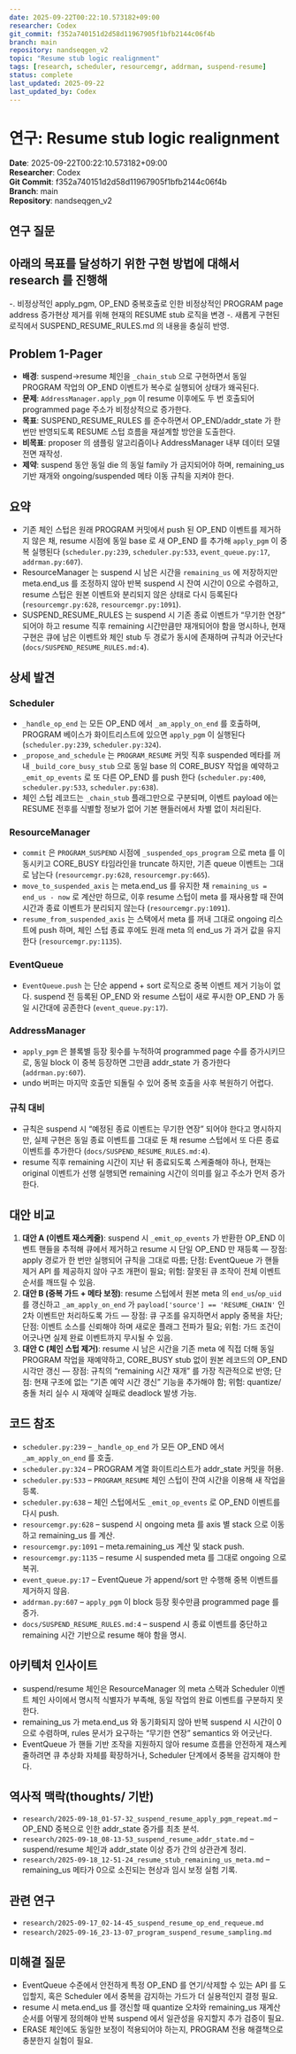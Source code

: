 ```yaml
---
date: 2025-09-22T00:22:10.573182+09:00
researcher: Codex
git_commit: f352a740151d2d58d11967905f1bfb2144c06f4b
branch: main
repository: nandseqgen_v2
topic: "Resume stub logic realignment"
tags: [research, scheduler, resourcemgr, addrman, suspend-resume]
status: complete
last_updated: 2025-09-22
last_updated_by: Codex
---
```


# 연구: Resume stub logic realignment

**Date**: 2025-09-22T00:22:10.573182+09:00  
**Researcher**: Codex  
**Git Commit**: f352a740151d2d58d11967905f1bfb2144c06f4b  
**Branch**: main  
**Repository**: nandseqgen_v2

## 연구 질문
아래의 목표를 달성하기 위한 구현 방법에 대해서 research 를 진행해
---
-. 비정상적인 apply_pgm, OP_END 중복호출로 인한 비정상적인 PROGRAM page address 증가현상 제거를 위해 현재의 RESUME stub 로직을 변경
-. 새롭게 구현된 로직에서 SUSPEND_RESUME_RULES.md 의 내용을 충실히 반영.

## Problem 1-Pager
- **배경**: suspend→resume 체인을 `_chain_stub` 으로 구현하면서 동일 PROGRAM 작업의 OP_END 이벤트가 복수로 실행되어 상태가 왜곡된다.
- **문제**: `AddressManager.apply_pgm` 이 resume 이후에도 두 번 호출되어 programmed page 주소가 비정상적으로 증가한다.
- **목표**: SUSPEND_RESUME_RULES 를 준수하면서 OP_END/addr_state 가 한 번만 반영되도록 RESUME 스텁 흐름을 재설계할 방안을 도출한다.
- **비목표**: proposer 의 샘플링 알고리즘이나 AddressManager 내부 데이터 모델 전면 재작성.
- **제약**: suspend 동안 동일 die 의 동일 family 가 금지되어야 하며, remaining_us 기반 재개와 ongoing/suspended 메타 이동 규칙을 지켜야 한다.

## 요약
- 기존 체인 스텁은 원래 PROGRAM 커밋에서 push 된 OP_END 이벤트를 제거하지 않은 채, resume 시점에 동일 base 로 새 OP_END 를 추가해 `apply_pgm` 이 중복 실행된다 (`scheduler.py:239`, `scheduler.py:533`, `event_queue.py:17`, `addrman.py:607`).
- ResourceManager 는 suspend 시 남은 시간을 `remaining_us` 에 저장하지만 meta.end_us 를 조정하지 않아 반복 suspend 시 잔여 시간이 0으로 수렴하고, resume 스텁은 원본 이벤트와 분리되지 않은 상태로 다시 등록된다 (`resourcemgr.py:628`, `resourcemgr.py:1091`).
- SUSPEND_RESUME_RULES 는 suspend 시 기존 종료 이벤트가 “무기한 연장” 되어야 하고 resume 직후 remaining 시간만큼만 재개되어야 함을 명시하나, 현재 구현은 큐에 남은 이벤트와 체인 stub 두 경로가 동시에 존재하며 규칙과 어긋난다 (`docs/SUSPEND_RESUME_RULES.md:4`).

## 상세 발견

### Scheduler
- `_handle_op_end` 는 모든 OP_END 에서 `_am_apply_on_end` 를 호출하며, PROGRAM 베이스가 화이트리스트에 있으면 `apply_pgm` 이 실행된다 (`scheduler.py:239`, `scheduler.py:324`).
- `_propose_and_schedule` 는 `PROGRAM_RESUME` 커밋 직후 suspended 메타를 꺼내 `_build_core_busy_stub` 으로 동일 base 의 CORE_BUSY 작업을 예약하고 `_emit_op_events` 로 또 다른 OP_END 를 push 한다 (`scheduler.py:400`, `scheduler.py:533`, `scheduler.py:638`).
- 체인 스텁 레코드는 `_chain_stub` 플래그만으로 구분되며, 이벤트 payload 에는 RESUME 전후를 식별할 정보가 없어 기본 핸들러에서 차별 없이 처리된다.

### ResourceManager
- `commit` 은 `PROGRAM_SUSPEND` 시점에 `_suspended_ops_program` 으로 meta 를 이동시키고 CORE_BUSY 타임라인을 truncate 하지만, 기존 queue 이벤트는 그대로 남는다 (`resourcemgr.py:628`, `resourcemgr.py:665`).
- `move_to_suspended_axis` 는 meta.end_us 를 유지한 채 `remaining_us = end_us - now` 로 계산만 하므로, 이후 resume 스텁이 meta 를 재사용할 때 잔여 시간과 종료 이벤트가 분리되지 않는다 (`resourcemgr.py:1091`).
- `resume_from_suspended_axis` 는 스택에서 meta 를 꺼내 그대로 ongoing 리스트에 push 하며, 체인 스텁 종료 후에도 원래 meta 의 end_us 가 과거 값을 유지한다 (`resourcemgr.py:1135`).

### EventQueue
- `EventQueue.push` 는 단순 append + sort 로직으로 중복 이벤트 제거 기능이 없다. suspend 전 등록된 OP_END 와 resume 스텁이 새로 푸시한 OP_END 가 동일 시간대에 공존한다 (`event_queue.py:17`).

### AddressManager
- `apply_pgm` 은 블록별 등장 횟수를 누적하여 programmed page 수를 증가시키므로, 동일 block 이 중복 등장하면 그만큼 addr_state 가 증가한다 (`addrman.py:607`).
- undo 버퍼는 마지막 호출만 되돌릴 수 있어 중복 호출을 사후 복원하기 어렵다.

### 규칙 대비
- 규칙은 suspend 시 “예정된 종료 이벤트는 무기한 연장” 되어야 한다고 명시하지만, 실제 구현은 동일 종료 이벤트를 그대로 둔 채 resume 스텁에서 또 다른 종료 이벤트를 추가한다 (`docs/SUSPEND_RESUME_RULES.md:4`).
- resume 직후 remaining 시간이 지난 뒤 종료되도록 스케줄해야 하나, 현재는 original 이벤트가 선행 실행되면 remaining 시간이 의미를 잃고 주소가 먼저 증가한다.

## 대안 비교
1. **대안 A (이벤트 재스케줄)**: suspend 시 `_emit_op_events` 가 반환한 OP_END 이벤트 핸들을 추적해 큐에서 제거하고 resume 시 단일 OP_END 만 재등록 — 장점: apply 경로가 한 번만 실행되어 규칙을 그대로 따름; 단점: EventQueue 가 핸들 제거 API 를 제공하지 않아 구조 개편이 필요; 위험: 잘못된 큐 조작이 전체 이벤트 순서를 깨뜨릴 수 있음.
2. **대안 B (중복 가드 + 메타 보정)**: resume 스텁에서 원본 meta 의 `end_us`/`op_uid` 를 갱신하고 `_am_apply_on_end` 가 `payload['source'] == 'RESUME_CHAIN'` 인 2차 이벤트만 처리하도록 가드 — 장점: 큐 구조를 유지하면서 apply 중복을 차단; 단점: 이벤트 소스를 신뢰해야 하며 새로운 플래그 전파가 필요; 위험: 가드 조건이 어긋나면 실제 완료 이벤트까지 무시될 수 있음.
3. **대안 C (체인 스텁 제거)**: resume 시 남은 시간을 기존 meta 에 직접 더해 동일 PROGRAM 작업을 재예약하고, CORE_BUSY stub 없이 원본 레코드의 OP_END 시각만 갱신 — 장점: 규칙의 “remaining 시간 재개” 를 가장 직관적으로 반영; 단점: 현재 구조에 없는 “기존 예약 시간 갱신” 기능을 추가해야 함; 위험: quantize/충돌 처리 실수 시 재예약 실패로 deadlock 발생 가능.

## 코드 참조
- `scheduler.py:239` – `_handle_op_end` 가 모든 OP_END 에서 `_am_apply_on_end` 를 호출.
- `scheduler.py:324` – PROGRAM 계열 화이트리스트가 addr_state 커밋을 허용.
- `scheduler.py:533` – `PROGRAM_RESUME` 체인 스텁이 잔여 시간을 이용해 새 작업을 등록.
- `scheduler.py:638` – 체인 스텁에서도 `_emit_op_events` 로 OP_END 이벤트를 다시 push.
- `resourcemgr.py:628` – suspend 시 ongoing meta 를 axis 별 stack 으로 이동하고 remaining_us 를 계산.
- `resourcemgr.py:1091` – meta.remaining_us 계산 및 stack push.
- `resourcemgr.py:1135` – resume 시 suspended meta 를 그대로 ongoing 으로 복귀.
- `event_queue.py:17` – EventQueue 가 append/sort 만 수행해 중복 이벤트를 제거하지 않음.
- `addrman.py:607` – `apply_pgm` 이 block 등장 횟수만큼 programmed page 를 증가.
- `docs/SUSPEND_RESUME_RULES.md:4` – suspend 시 종료 이벤트를 중단하고 remaining 시간 기반으로 resume 해야 함을 명시.

## 아키텍처 인사이트
- suspend/resume 체인은 ResourceManager 의 meta 스택과 Scheduler 이벤트 체인 사이에서 명시적 식별자가 부족해, 동일 작업의 완료 이벤트를 구분하지 못한다.
- remaining_us 가 meta.end_us 와 동기화되지 않아 반복 suspend 시 시간이 0 으로 수렴하며, rules 문서가 요구하는 “무기한 연장” semantics 와 어긋난다.
- EventQueue 가 핸들 기반 조작을 지원하지 않아 resume 흐름을 안전하게 재스케줄하려면 큐 추상화 자체를 확장하거나, Scheduler 단계에서 중복을 감지해야 한다.

## 역사적 맥락(thoughts/ 기반)
- `research/2025-09-18_01-57-32_suspend_resume_apply_pgm_repeat.md` – OP_END 중복으로 인한 addr_state 증가를 최초 분석.
- `research/2025-09-18_08-13-53_suspend_resume_addr_state.md` – suspend/resume 체인과 addr_state 이상 증가 간의 상관관계 정리.
- `research/2025-09-18_12-51-24_resume_stub_remaining_us_meta.md` – remaining_us 메타가 0으로 소진되는 현상과 임시 보정 실험 기록.

## 관련 연구
- `research/2025-09-17_02-14-45_suspend_resume_op_end_requeue.md`
- `research/2025-09-16_23-13-07_program_suspend_resume_sampling.md`

## 미해결 질문
- EventQueue 수준에서 안전하게 특정 OP_END 를 연기/삭제할 수 있는 API 를 도입할지, 혹은 Scheduler 에서 중복을 감지하는 가드가 더 실용적인지 결정 필요.
- resume 시 meta.end_us 를 갱신할 때 quantize 오차와 remaining_us 재계산 순서를 어떻게 정의해야 반복 suspend 에서 일관성을 유지할지 추가 검증이 필요.
- ERASE 체인에도 동일한 보정이 적용되어야 하는지, PROGRAM 전용 해결책으로 충분한지 실험이 필요.
